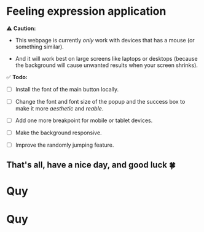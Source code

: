 # Feeling expression application

⚠️ **Caution:**

- This webpage is currently _only_ work with devices that has a mouse (or something similar).

- And it will work best on large screens like laptops or desktops (because the background will cause unwanted results when your screen shrinks).

✅ **Todo:**

- [ ] Install the font of the main button locally.

- [ ] Change the font and font size of the popup and the success box to make it more _aesthetic_ and _reable_.

- [ ] Add one more breakpoint for mobile or tablet devices.

- [ ] Make the background responsive.

- [ ] Improve the randomly jumping feature.

## That's all, have a nice day, and good luck 🍀
# Quy
# Quy
